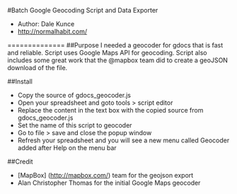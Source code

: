 #Batch Google Geocoding Script and Data Exporter
- Author: Dale Kunce
- http://normalhabit.com/

==============
##Purpose
I needed a geocoder for gdocs that is fast and reliable.
Script uses Google Maps API for geocoding.
Script also includes some great work that the @mapbox team did to create a geoJSON download of the file.

##Install
- Copy the source of gdocs_geocoder.js
- Open your spreadsheet and goto tools > script editor
- Replace the content in the text box with the copied source from gdocs_geocoder.js
- Set the name of this script to geocoder
- Go to file > save and close the popup window
- Refresh your spreadsheet and you will see a new menu called Geocoder added after Help on the menu bar

##Credit
- [MapBox] (http://mapbox.com/) team for the geojson export
- Alan Christopher Thomas for the initial Google Maps geocoder
